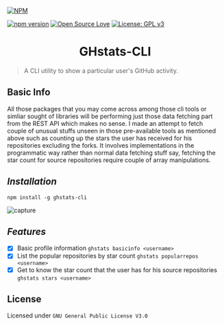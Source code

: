 [![NPM](https://nodei.co/npm/ghstats-cli.png)](https://nodei.co/npm/ghstats-cli/)

[![npm version](https://badge.fury.io/js/ghstats-cli.svg)](https://badge.fury.io/js/ghstats-cli) [![Open Source Love](https://badges.frapsoft.com/os/v1/open-source.png?v=103)](https://github.com/ellerbrock/open-source-badges/)
[![License: GPL v3](https://img.shields.io/badge/License-GPLv3-blue.svg)](https://github.com/jamesgeorge007/ghstats-cli/blob/master/LICENSE)

<h1 align="center"> GHstats-CLI </h1>

> A CLI utility to show a particular user's GitHub activity.

## Basic Info

All those packages that you may come across among those cli tools or simliar sought of libraries will be performing just those data fetching part from the REST API which makes no sense. I made an attempt to fetch couple of unusual stuffs unseen in those pre-available tools as mentioned above such as counting up the stars the user has received for his repositories excluding the forks. It involves implementations in the programmatic way rather than normal data fetching stuff say, fetching the star count for source repositories require couple of array manipulations.

## *Installation*

`npm install -g ghstats-cli`

![capture](https://github.com/jamesgeorge007/ghstats-cli/blob/master/assets/capture.JPG)

## *Features*

- [x] Basic profile information `ghstats basicinfo <username>`
- [x] List the popular repositories by star count `ghstats popularrepos <username>`
- [x] Get to know the star count that the user has for his source repositories `ghstats stars <username>`

## License

Licensed under `GNU General Public License V3.0`	

